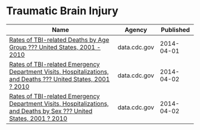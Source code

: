 # Traumatic Brain Injury

Name | Agency | Published
---- | ---- | ---------
[Rates of TBI-related Deaths by Age Group ??? United States, 2001 - 2010](../socrata/nq6q-szvs.md) | data.cdc.gov | 2014-04-01
[Rates of TBI-related Emergency Department Visits, Hospitalizations, and Deaths ??? United States, 2001 ? 2010](../socrata/45um-c62r.md) | data.cdc.gov | 2014-04-02
[Rates of TBI-related Emergency Department Visits, Hospitalizations, and Deaths by Sex ??? United States, 2001 ? 2010](../socrata/b4av-siev.md) | data.cdc.gov | 2014-04-02

